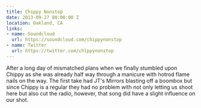 ```yaml
---
title: Chippy Nonstop
date: 2013-09-27 00:00:00 Z
location: Oakland, CA
links:
- name: Soundcloud
  url: https://soundcloud.com/chippynonstop
- name: Twitter
  url: https://twitter.com/chlppynonstop
---
```


After a long day of mismatched plans when we finally stumbled upon Chippy as she was already half way through a manicure with hotrod flame nails on the way. The first take had JT's Mirrors blasting off a boombox but since Chippy is a regular they had no problem with not only letting us shoot here but also cut the radio, however, that song did have a slight influence on our shot.
